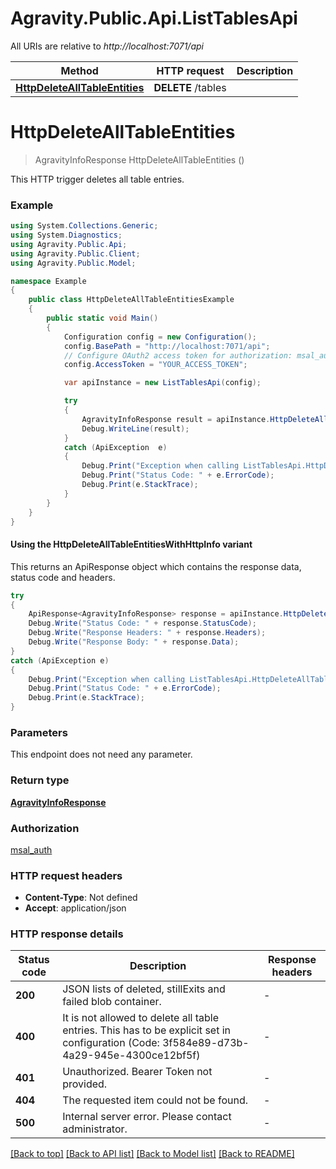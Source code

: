 # Agravity.Public.Api.ListTablesApi

All URIs are relative to *http://localhost:7071/api*

| Method | HTTP request | Description |
|--------|--------------|-------------|
| [**HttpDeleteAllTableEntities**](ListTablesApi.md#httpdeletealltableentities) | **DELETE** /tables |  |

<a id="httpdeletealltableentities"></a>
# **HttpDeleteAllTableEntities**
> AgravityInfoResponse HttpDeleteAllTableEntities ()



This HTTP trigger deletes all table entries.

### Example
```csharp
using System.Collections.Generic;
using System.Diagnostics;
using Agravity.Public.Api;
using Agravity.Public.Client;
using Agravity.Public.Model;

namespace Example
{
    public class HttpDeleteAllTableEntitiesExample
    {
        public static void Main()
        {
            Configuration config = new Configuration();
            config.BasePath = "http://localhost:7071/api";
            // Configure OAuth2 access token for authorization: msal_auth
            config.AccessToken = "YOUR_ACCESS_TOKEN";

            var apiInstance = new ListTablesApi(config);

            try
            {
                AgravityInfoResponse result = apiInstance.HttpDeleteAllTableEntities();
                Debug.WriteLine(result);
            }
            catch (ApiException  e)
            {
                Debug.Print("Exception when calling ListTablesApi.HttpDeleteAllTableEntities: " + e.Message);
                Debug.Print("Status Code: " + e.ErrorCode);
                Debug.Print(e.StackTrace);
            }
        }
    }
}
```

#### Using the HttpDeleteAllTableEntitiesWithHttpInfo variant
This returns an ApiResponse object which contains the response data, status code and headers.

```csharp
try
{
    ApiResponse<AgravityInfoResponse> response = apiInstance.HttpDeleteAllTableEntitiesWithHttpInfo();
    Debug.Write("Status Code: " + response.StatusCode);
    Debug.Write("Response Headers: " + response.Headers);
    Debug.Write("Response Body: " + response.Data);
}
catch (ApiException e)
{
    Debug.Print("Exception when calling ListTablesApi.HttpDeleteAllTableEntitiesWithHttpInfo: " + e.Message);
    Debug.Print("Status Code: " + e.ErrorCode);
    Debug.Print(e.StackTrace);
}
```

### Parameters
This endpoint does not need any parameter.
### Return type

[**AgravityInfoResponse**](AgravityInfoResponse.md)

### Authorization

[msal_auth](../README.md#msal_auth)

### HTTP request headers

 - **Content-Type**: Not defined
 - **Accept**: application/json


### HTTP response details
| Status code | Description | Response headers |
|-------------|-------------|------------------|
| **200** | JSON lists of deleted, stillExits and failed blob container. |  -  |
| **400** | It is not allowed to delete all table entries. This has to be explicit set in configuration (Code: 3f584e89-d73b-4a29-945e-4300ce12bf5f) |  -  |
| **401** | Unauthorized. Bearer Token not provided. |  -  |
| **404** | The requested item could not be found. |  -  |
| **500** | Internal server error. Please contact administrator. |  -  |

[[Back to top]](#) [[Back to API list]](../README.md#documentation-for-api-endpoints) [[Back to Model list]](../README.md#documentation-for-models) [[Back to README]](../README.md)

